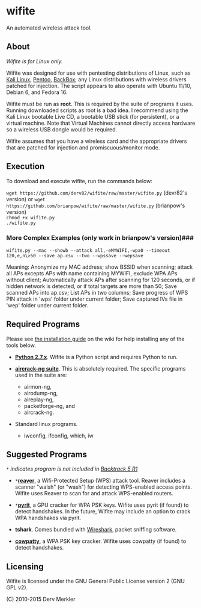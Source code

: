 wifite
======

An automated wireless attack tool.

About
-----

_Wifite is for Linux only._

Wifite was designed for use with pentesting distributions of Linux, such as [Kali Linux](http://www.kali.org/), [Pentoo](http://www.pentoo.ch/), [BackBox](http://www.backbox.org); any Linux distributions with wireless drivers patched for injection. The script appears to also operate with Ubuntu 11/10, Debian 6, and Fedora 16.

Wifite must be run as __root__. This is required by the suite of programs it uses. Running downloaded scripts as root is a bad idea. I recommend using the Kali Linux bootable Live CD, a bootable USB stick (for persistent), or a virtual machine. Note that Virtual Machines cannot directly access hardware so a wireless USB dongle would be required.

Wifite assumes that you have a wireless card and the appropriate drivers that are patched for injection and promiscuous/monitor mode.


Execution
---------

To download and execute wifite, run the commands below:

`wget https://github.com/derv82/wifite/raw/master/wifite.py` (devr82's version) or `wget https://github.com/brianpow/wifite/raw/master/wifite.py` (brianpow's version)  
`chmod +x wifite.py`  
`./wifite.py`  


### More Complex Examples (only work in brianpow's version)###

```
wifite.py --mac --showb --attack all,-eMYWIFI,-wpa0 --timeout 120,e,n\>50 --save ap.csv --two --wpssave --wepsave
```
Meaning: Anonymize my MAC address; show BSSID when scanning; attack all APs excepts APs with name containing MYWIFI, exclude WPA APs without client; Automatically attack APs after scanning for 120 seconds, or if hidden network is detected, or if total targets are more than 50; Save scanned APs into ap.csv; List APs in two columns; Save progress of WPS PIN attack in 'wps' folder under current folder; Save captured IVs file in 'wep' folder under current folder.


Required Programs
-----------------

Please see [the installation guide](https://github.com/derv82/wifite/wiki/Installation) on the wiki for help installing any of the tools below.

* [__Python 2.7.x__](http://python.org/getit/). Wifite is a Python script and requires Python to run.

* [__aircrack-ng suite__](http://aircrack-ng.org/).
  This is absolutely required.  The specific programs used in the suite are: 
    * airmon-ng, 
    * airodump-ng, 
    * aireplay-ng, 
    * packetforge-ng, and
    * aircrack-ng.

* Standard linux programs.
  * iwconfig, ifconfig, which, iw

Suggested Programs
------------------

_`*` indicates program is not included in [Backtrack 5 R1](http://www.backtrack-linux.org/)_

* `*`[__reaver__](http://code.google.com/p/reaver-wps/), a Wifi-Protected Setup (WPS) attack tool.  Reaver includes a scanner "walsh" (or "wash") for detecting WPS-enabled access points. Wifite uses Reaver to scan for and attack WPS-enabled routers.

* `*`[__pyrit__](http://code.google.com/p/pyrit/), a GPU cracker for WPA PSK keys. Wifite uses pyrit (if found) to detect handshakes. In the future, Wifite may include an option to crack WPA handshakes via pyrit.

* __tshark__. Comes bundled with [Wireshark](http://www.wireshark.org/), packet sniffing software.

* [__cowpatty__](http://www.willhackforsushi.com/Cowpatty.html), a WPA PSK key cracker. Wifite uses cowpatty (if found) to detect handshakes.

Licensing
---------

Wifite is licensed under the GNU General Public License version 2 (GNU GPL v2).

(C) 2010-2015 Derv Merkler
